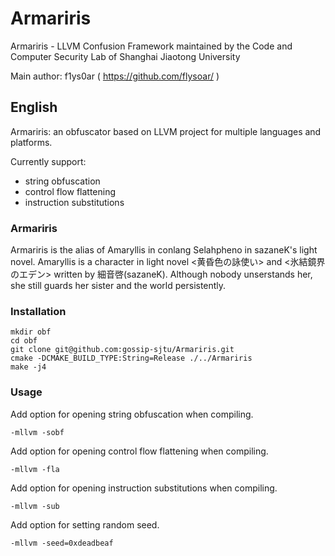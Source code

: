# Armariris
Armariris - LLVM Confusion Framework maintained by the Code and Computer Security Lab of Shanghai Jiaotong University

Main author: f1ys0ar ( https://github.com/flysoar/ )

## English

Armariris: an obfuscator based on LLVM project for multiple languages and platforms.

Currently support:
 - string obfuscation
 - control flow flattening
 - instruction substitutions


### Armariris
Armariris is the alias of Amaryllis in conlang Selahpheno in sazaneK's light novel.
Amaryllis is a character in light novel <黄昏色の詠使い> and <氷結鏡界のエデン> written by 細音啓(sazaneK).
Although nobody unserstands her, she still guards her sister and the world persistently.

### Installation
```shell
mkdir obf
cd obf
git clone git@github.com:gossip-sjtu/Armariris.git
cmake -DCMAKE_BUILD_TYPE:String=Release ./../Armariris
make -j4
```

### Usage
Add option for opening string obfuscation when compiling.
```shell
-mllvm -sobf
```
Add option for opening control flow flattening when compiling.
```shell
-mllvm -fla
```
Add option for opening instruction substitutions when compiling.
```shell
-mllvm -sub
```
Add option for setting random seed.
```shell
-mllvm -seed=0xdeadbeaf
```
